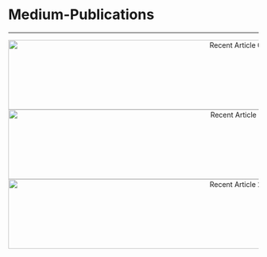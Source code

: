 # Medium-Publications

---


<div id="pulications" align="center">
   <a target="_blank" href="https://github-readme-medium-recent-article.vercel.app/medium/@imantumorang/0"><img src="https://github-readme-medium-recent-article.vercel.app/medium/@bhavleennkaur/0" alt="Recent Article 0" height = 140 width = 900></a>
   <br>
   <a target="_blank" href="https://github-readme-medium-recent-article.vercel.app/medium/@imantumorang/2"><img src="https://github-readme-medium-recent-article.vercel.app/medium/@bhavleennkaur/1" alt="Recent Article 1" height = 140 width = 900></a>
   <br>
   <a target="_blank" href="https://github-readme-medium-recent-article.vercel.app/medium/@imantumorang/2"><img src="https://github-readme-medium-recent-article.vercel.app/medium/@bhavleennkaur/2" alt="Recent Article 2" height = 140 width = 900></a>
</div>

